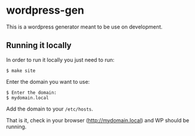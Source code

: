 # wordpress-gen

This is a wordpress generator meant to be use on development.

## Running it locally

In order to run it locally you just need to run:

    $ make site

Enter the domain you want to use:

    $ Enter the domain:
    $ mydomain.local

Add the domain to your `/etc/hosts`.

That is it, check in your browser (http://mydomain.local) and WP should be running.
